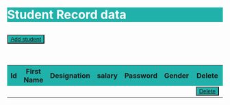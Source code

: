 <!DOCTYPE html>
<html>
<head>
 <title></title>

 <meta name="viewport" content="width=device-width, initial-scale=1">
  <link rel="stylesheet" href="https://maxcdn.bootstrapcdn.com/bootstrap/4.0.0/css/bootstrap.min.css">
  <script src="https://ajax.googleapis.com/ajax/libs/jquery/3.3.1/jquery.min.js"></script>
  <script src="https://cdnjs.cloudflare.com/ajax/libs/popper.js/1.12.9/umd/popper.min.js"></script>
  <script src="https://maxcdn.bootstrapcdn.com/bootstrap/4.0.0/js/bootstrap.min.js"></script>

 <link rel="stylesheet" type="text/css" href="http://ajax.aspnetcdn.com/ajax/jquery.dataTables/1.9.4/css/jquery.dataTables.css">
   <script type="text/javascript" charset="utf8" src="https://ajax.aspnetcdn.com/ajax/jquery.dataTables/1.9.4/jquery.dataTables.min.js"></script>

</head>
<body>

 <div class="container">   
 <div class="col-lg-12">
 <br><br>
 <h1 class="text-center" style="background-color:lightseagreen; color:white;"> Student Record data </h1>
 <h2><button class="btn" style="background-color:lightseagreen;" > <a href="insert.php" class="text-white"> Add student </a>  </button></h2>
 <br>
 <table  id="tabledata" class=" table  table-bordered">
 
 <tr class="text-white text-center" style="background-color:lightseagreen;">
 
 <th> Id </th>
 <th> First Name </th>
 <th> Designation </th>
 <th> salary </th>
 <th> Password </th>
 <th> Gender   </th>
 <th> Delete </th>
 <th> Update </th>

 </tr >

 <?php

$con=mysqli_connect("localhost","root","","stu_rec");
 $q = "SELECT * FROM `student` ORDER BY `id` ASC ";

 $query = mysqli_query($con,$q);

 while($res = mysqli_fetch_array($query)){
 ?>   
 <tr class="text-center">
 <td> <?php echo $res['id'];  ?> </td>
 <td> <?php echo $res['first_name'];  ?> </td>
 <td> <?php echo $res['last_name'];  ?> </td>
 <td> <?php echo $res['numberoremail'];  ?> </td>
 <td> <?php echo $res['password'];  ?> </td>
 <td> <?php echo $res['gender'];  ?> </td>
 <td> <button class="btn" style="background-color:lightseagreen;"> <a href="delete.php?id=<?php echo $res['id']; ?>" class="text-white"> Delete </a>  
 </button> </td>
 <td> <button class="btn" style="background-color:lightseagreen;"> <a href="update.php?id=<?php echo $res['id']; ?>" class="text-white"> Update </a>
 </button> </td>

 </tr> 

 <?php 
 } 
  ?> 
 
 </table>  

 </div>
 </div> 
</body>
</html> 
